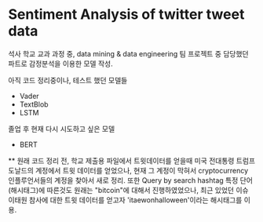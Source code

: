 # Sentiment Analysis of twitter tweet data

석사 학교 교과 과정 중, data mining & data engineering 팀 프로젝트 중 담당했던 파트로 감정분석을 이용한 모델 작성. 

아직 코드 정리중이나, 테스트 했던 모델들
- Vader
- TextBlob
- LSTM

졸업 후 현재 다시 시도하고 싶은 모델 
- BERT

** 원래 코드 정리 전, 학교 제출용 파일에서 트윗데이터를 얻을때  미국 전대통령 트럼프 도날드의 계정에서 트윗 데이터를 얻었으나, 현재 그 계정이 막혀서 cryptocurrency 인플루언서들의 계정을 찾아서 새로 정리. 또한 Query by search hashtag 특정 단어(해시태그)에 따른것도 원래는 "bitcoin"에 대해서 진행하였었으나, 최근 있었던 이슈 이태원 참사에 대한 트윗 데이터를 얻고자 'itaewonhalloween'이라는 해시태그를 이용.  
